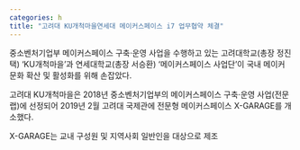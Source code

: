 ```yaml
---
categories: h
title: "고려대 KU개척마을연세대 메이커스페이스 i7 업무협약 체결"
---
```







중소벤처기업부 메이커스페이스 구축&middot;운영 사업을 수행하고 있는 고려대학교(총장 정진택) &lsquo;KU개척마을&rsquo;과 연세대학교(총장 서승환) &lsquo;메이커스페이스 사업단&rsquo;이 국내 메이커 문화 확산 및 활성화를 위해 손잡았다.

고려대 KU개척마을은 2018년 중소벤처기업부의 메이커스페이스 구축&middot;운영 사업(전문랩)에 선정되어 2019년 2월 고려대 국제관에 전문형 메이커스페이스 X-GARAGE를 개소했다.

X-GARAGE는 교내 구성원 및 지역사회 일반인을 대상으로 제조 